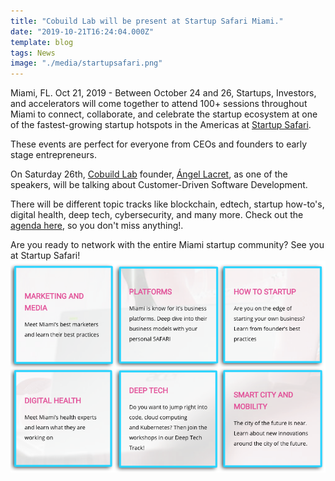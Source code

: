 ```yaml
---
title: "Cobuild Lab will be present at Startup Safari Miami."
date: "2019-10-21T16:24:04.000Z"
template: blog
tags: News
image: "./media/startupsafari.png"
---
```

Miami, FL. Oct 21, 2019 - Between October 24 and 26, Startups, Investors, and accelerators will come together to attend 100+ sessions throughout Miami to connect, collaborate, and celebrate the startup ecosystem at one of the fastest-growing startup hotspots in the Americas at [Startup Safari](https://miami.startupsafari.com/). 

These events are perfect for everyone from CEOs and founders to early stage entrepreneurs.

On Saturday 26th, [Cobuild Lab](https://cobuildlab.com/) founder, [Ángel Lacret](https://www.linkedin.com/in/alacret/), as one of the speakers, will be talking about Customer-Driven Software Development.

There will be different topic tracks like blockchain, edtech, startup how-to's, digital health, deep tech, cybersecurity, and many more. Check out the [agenda here](https://miami.startupsafari.com/agenda/), so you don't miss anything!.

Are you ready to network with the entire Miami startup community? See you at Startup Safari!
[![Startup Safari Tracks](media/startup-safari-tracks.png)](#)

